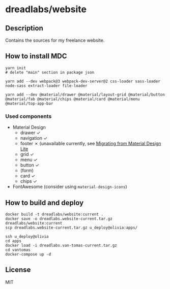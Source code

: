# dreadlabs/website

## Description

Contains the sources for my freelance website.

## How to install MDC

    yarn init
    # delete "main" section in package json
    
    yarn add --dev webpack@3 webpack-dev-server@2 css-loader sass-loader node-sass extract-loader file-loader
    
    yarn add --dev @material/drawer @material/layout-grid @material/button @material/fab @material/chips @material/card @material/menu @material/top-app-bar

### Used components

  * Material Design
    * drawer ✓
    * navigation ✓
    * footer ✗ (unavailable currently, see [Migrating from Material Design Lite](https://material.io/develop/web/docs/migrating-from-mdl/)
    * grid ✓
    * menu ✓
    * button ✓
    * (form)
    * card ✓
    * chips ✓
  * FontAwesome (consider using `material-design-icons`)

## How to build and deploy
  
    docker build -t dreadlabs/website:current .
    docker save -o dreadlabs.website-current.tar.gz dreadlabs/website:current
    scp dreadlabs.website-current.tar.gz u_deploy@olivia:apps/
    
    ssh u_deploy@olivia
    cd apps
    docker load -i dreadlabs.van-tomas-current.tar.gz
    cd vantomas
    docker-compose up -d
    

## License

MIT
